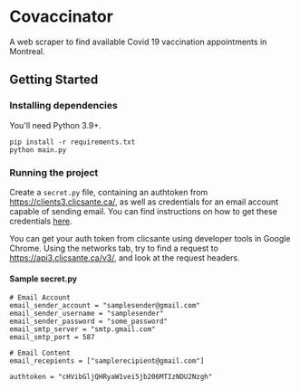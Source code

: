# Covaccinator

A web scraper to find available Covid 19 vaccination appointments in Montreal.

## Getting Started


### Installing dependencies

You'll need Python 3.9+.

```
pip install -r requirements.txt
python main.py
```

### Running the project

Create a `secret.py` file, containing an authtoken from https://clients3.clicsante.ca/, as well as credentials for an email account capable of sending email. You can find instructions on how to get these credentials [here](https://towardsdatascience.com/e-mails-notification-bot-with-python-4efa227278fb).

You can get your auth token from clicsante using developer tools in Google Chrome. Using the networks tab, try to find a request to https://api3.clicsante.ca/v3/, and look at the request headers. 

#### Sample secret.py

```
# Email Account
email_sender_account = "samplesender@gmail.com"
email_sender_username = "samplesender"
email_sender_password = "some_password"
email_smtp_server = "smtp.gmail.com"
email_smtp_port = 587

# Email Content
email_recepients = ["samplerecipient@gmail.com"]

authtoken = "cHVibGljQHRyaW1vei5jb206MTIzNDU2Nzgh"

```

